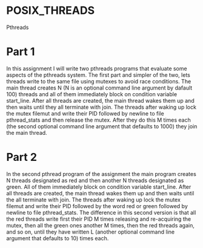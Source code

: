# POSIX_THREADS

Pthreads

# Part 1

In this assignment I will write two pthreads programs that evaluate some aspects
of the pthreads system. The first part and simpler of the two, lets threads write to the same file
using mutexes to avoid race conditions. The main thread creates N (N is an optional command
line argument by dafault 100) threads and all of them immediately block on condition
variable start_line. After all threads are created, the main thread wakes them up
and then waits until they all terminate with join. The threads after waking up lock the
mutex filemut and write their PID followed by newline to file pthread_stats and
then release the mutex. After they do this M times each (the second optional command
line argument that defaults to 1000) they join the main thread.

# Part 2

In the second pthread program of the assignment the main program creates N threads
designated as red and then another N threads designated as green. All of them immediately
block on condition variable start_line. After all threads are created, the main
thread wakes them up and then waits until the all terminate with join. The threads after
waking up lock the mutex filemut and write their PID followed by the word red or
green followed by newline to file pthread_stats. The difference in this second version
is that all the red threads write first their PID M times releasing and re-acquiring the
mutex, then all the green ones another M times, then the red threads again, and so on,
until they have written L (another optional command line argument that defaults to 10)
times each.
